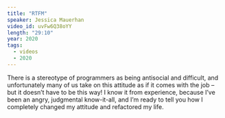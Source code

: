 ```yaml
---
title: "RTFM"
speaker: Jessica Mauerhan
video_id: uvFw6Q38oYY
length: "29:10"
year: 2020
tags:
  - videos
  - 2020
---
```

There is a stereotype of programmers as being antisocial and difficult, and unfortunately many of us take on this attitude as if it comes with the job – but it doesn’t have to be this way! I know it from experience, because I’ve been an angry, judgmental know-it-all, and I’m ready to tell you how I completely changed my attitude and refactored my life.